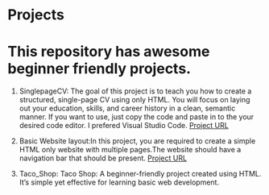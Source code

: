 # Projects


This repository has awesome beginner friendly projects.
=======
1. SinglepageCV: The goal of this project is to teach you how to create a structured, single-page CV using only HTML. You will focus on laying out your education, skills, and career history in a clean, semantic manner. If you want to use, just copy the code and paste in to the your desired code editor. I prefered Visual Studio Code. 
[Project URL](https://roadmap.sh/projects/single-page-cv)

2. Basic Website layout:In this project, you are required to create a simple HTML only website with multiple pages.The website should have a navigation bar that should be present.
[Project URL](https://roadmap.sh/projects/basic-html-website)

3. Taco_Shop: Taco Shop: A beginner-friendly project created using HTML. It’s simple yet effective for learning basic web development.
